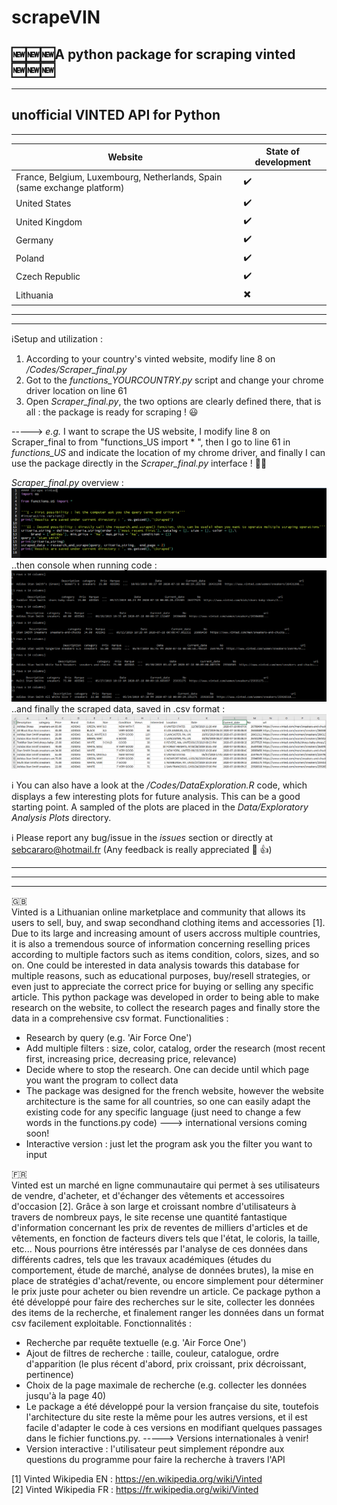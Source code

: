 # scrapeVIN <br />
:new::new::new:A python package for scraping vinted :new::new::new:<br />
--------------------------------------------------------------------------------------------------------------------------------------------------------------------------------
--------------------------------------------------------------------------------------------------------------------------------------------------------------------------------
unofficial VINTED API for Python 
--------------------------------------------------------------------------------------------------------------------------------------------------------------------------------
--------------------------------------------------------------------------------------------------------------------------------------------------------------------------------

Website | State of development
--------|----------------
France, Belgium, Luxembourg, Netherlands, Spain (same exchange platform)| :heavy_check_mark:
United States | :heavy_check_mark:
United Kingdom| :heavy_check_mark:
Germany| :heavy_check_mark:
Poland| :heavy_check_mark:
Czech Republic| :heavy_check_mark:
Lithuania| :heavy_multiplication_x:


--------------------------------------------------------------------------------------------------------------------------------------------------------------------------------
--------------------------------------------------------------------------------------------------------------------------------------------------------------------------------
:information_source:Setup and utilization : <br/>
1. According to your country's vinted website, modify line 8 on */Codes/Scraper_final.py*
1. Got to the *functions_YOURCOUNTRY.py* script and change your chrome driver location on line 61
2. Open *Scraper_final.py*, the two options are clearly defined there, that is all : the package is ready for scraping ! :smiley:

-----> *e.g.* I want to scrape the US website, I modify line 8 on Scraper_final to from "functions_US import * ", then I go to line 61 in *functions_US* and indicate the location of my chrome driver, and finally I can use the package directly in the *Scraper_final.py* interface ! :100::100: 

*Scraper_final.py* overview : <br/>
![Scraper_final code](img/ScreenshotCode.PNG)
..then console when running code : <br/>
![Scraper_final code running](img/Screenshot.PNG)
..and finally the scraped data, saved in .csv format : <br/>
![Table Overview](img/ScreenshotTable.PNG) <br/>


:information_source: You can also have a look at the */Codes/DataExploration.R* code, which displays a few interesting plots for future analysis. This can be a good starting point. A sampled of the plots are placed in the *Data/Exploratory Analysis Plots* directory. <br/>

:information_source: Please report any bug/issue in the *issues* section or directly at sebcararo@hotmail.fr (Any feedback is really appreciated :speech_balloon: :+1:)

--------------------------------------------------------------------------------------------------------------------------------------------------------------------------------
--------------------------------------------------------------------------------------------------------------------------------------------------------------------------------
--------------------------------------------------------------------------------------------------------------------------------------------------------------------------------

:uk: <br />
Vinted is a Lithuanian online marketplace and community that allows its users to sell, buy, and swap secondhand clothing items and accessories [1]. Due to its large and increasing amount of users accross multiple countries, it is also a tremendous source of information concerning reselling prices according to multiple factors such as items condition, colors, sizes, and so on. One could be interested in data analysis towards this database for multiple reasons, such as educational purposes, buy/resell strategies, or even just to appreciate the correct price for buying or selling any specific article. This python package was developed in order to being able to make research on the website, to collect the research pages and finally store the data in a comprehensive csv format. 
Functionalities : 
- Research by query (e.g. 'Air Force One')
- Add multiple filters : size, color, catalog, order the research (most recent first, increasing price, decreasing price, relevance)
- Decide where to stop the research. One can decide until which page you want the program to collect data 
- The package was designed for the french website, however the website architecture is the same for all countries, so one can easily adapt the existing code for any specific language (just need to change a few words in the functions.py code) ---> international versions coming soon!
- Interactive version : just let the program ask you the filter you want to input <br />

:fr: <br />
Vinted est un marché en ligne communautaire qui permet à ses utilisateurs de vendre, d'acheter, et d'échanger des vêtements et accessoires d'occasion [2]. Grâce à son large et croissant nombre d'utilisateurs à travers de nombreux pays, le site recense une quantité fantastique d'information concernant les prix de reventes de milliers d'articles et de vêtements, en fonction de facteurs divers tels que l'état, le coloris, la taille, etc... Nous pourrions être intéressés par l'analyse de ces données dans différents cadres, tels que les travaux académiques (études du comportement, étude de marché, analyse de données brutes), la mise en place de stratégies d'achat/revente, ou encore simplement pour déterminer le prix juste pour acheter ou bien revendre un article. Ce package python a été développé pour faire des recherches sur le site, collecter les données des items de la recherche, et finalement ranger les données dans un format csv facilement exploitable. 
Fonctionnalités : 
- Recherche par requête textuelle (e.g. 'Air Force One')
- Ajout de filtres de recherche : taille, couleur, catalogue, ordre d'apparition (le plus récent d'abord, prix croissant, prix décroissant, pertinence) 
- Choix de la page maximale de recherche (e.g. collecter les données jusqu'à la page 40) 
- Le package a été développé pour la version française du site, toutefois l'architecture du site reste la même pour les autres versions, et il est facile d'adapter le code à ces versions en modifiant quelques passages dans le fichier functions.py. -----> Versions internationales à venir!
- Version interactive : l'utilisateur peut simplement répondre aux questions du programme pour faire la recherche à travers l'API

[1] Vinted Wikipedia EN : https://en.wikipedia.org/wiki/Vinted <br />
[2] Vinted Wikipedia FR : https://fr.wikipedia.org/wiki/Vinted
